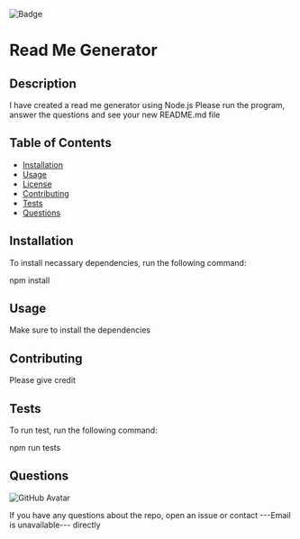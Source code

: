
![Badge](https://img.shields.io/badge/license-MIT-brightgreen.svg)

# Read Me Generator
                          
## Description
                          
I have created a read me generator using Node.js Please run the program, answer the questions and see your new README.md file
                          
## Table of Contents
                          
* [Installation](#installation)
* [Usage](#usage)
* [License](#license)
* [Contributing](#contributing)
* [Tests](#tests)
* [Questions](#questions)
                          
## Installation
                          
To install necassary dependencies, run the following command:
                          
npm install
                          
## Usage
                          
Make sure to install the dependencies
                          
## Contributing
                          
Please give credit 
                          
## Tests 
                          
To run test, run the following command:
                          
npm run tests
                          
## Questions
                          
![GitHub Avatar](https://avatars0.githubusercontent.com/u/58758770?v=4)
            
If you have any questions about the repo, open an issue or contact ---Email is unavailable--- directly
            
